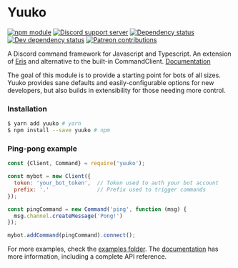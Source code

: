 # Yuuko

[![npm module](https://img.shields.io/npm/v/yuuko.svg)](https://www.npmjs.com/package/yuuko)
[![Discord support server](https://hook.io/geo1088/discord-badge/409839835503788033?left=support%20server)](https://discord.gg/a2N2YCx)
[![Dependency status](https://img.shields.io/david/Geo1088/yuuko.svg)](https://david-dm.org/geo1088/yuuko)
[![Dev dependency status](https://david-dm.org/geo1088/yuuko/dev-status.svg)](https://david-dm.org/geo1088/yuuko?type=dev)
[![Patreon contributions](https://img.shields.io/endpoint.svg?logo=none&label=fund%20on%20Patreon&url=https://shieldsio-patreon.herokuapp.com/geo1088/pledges)](https://www.patreon.com/geo1088)

A Discord command framework for Javascript and Typescript. An extension of [Eris](https://github.com/abalabahaha/eris) and alternative to the built-in CommandClient. [Documentation](http://geo1088.me/yuuko)

The goal of this module is to provide a starting point for bots of all sizes. Yuuko provides sane defaults and easily-configurable options for new developers, but also builds in extensibility for those needing more control.

### Installation

```bash
$ yarn add yuuko # yarn
$ npm install --save yuuko # npm
```

### Ping-pong example

```js
const {Client, Command} = require('yuuko');

const mybot = new Client({
  token: 'your_bot_token',  // Token used to auth your bot account
  prefix: '.'               // Prefix used to trigger commands
});

const pingCommand = new Command('ping', function (msg) {
  msg.channel.createMessage('Pong!')
});

mybot.addCommand(pingCommand).connect();
```

For more examples, check the [examples folder](/examples). The [documentation](http://geo1088.me/yuuko) has more information, including a complete API reference.
